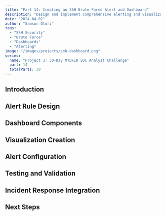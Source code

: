 ```yaml
---
title: "Part 14: Creating an SSH Brute Force Alert and Dashboard"
description: "Design and implement comprehensive alerting and visualization for SSH brute force attack detection using the ELK Stack."
date: "2024-04-02"
author: "Samson Otori"
tags:
  - "SSH Security"
  - "Brute Force"
  - "Dashboards"
  - "Alerting"
image: "/images/projects/ssh-dashboard.png"
series:
  name: "Project 3: 30-Day MYDFIR SOC Analyst Challenge"
  part: 14
  totalParts: 30
---
```


## Introduction

## Alert Rule Design

## Dashboard Components

## Visualization Creation

## Alert Configuration

## Testing and Validation

## Incident Response Integration

## Next Steps 